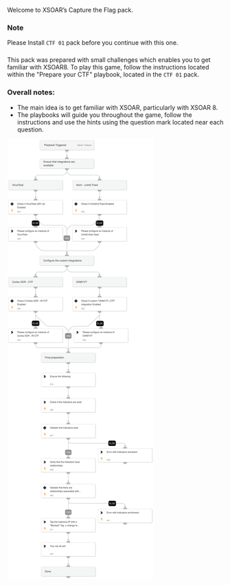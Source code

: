 Welcome to XSOAR’s Capture the Flag pack.


###
 ### **Note**

Please Install `CTF 01` pack before you continue with this one.
###


This pack was prepared with small challenges which enables you to get familiar with XSOAR8.
To play this game, follow the instructions located within the "Prepare your CTF" playbook, located in the `CTF 01` pack.

### Overall notes:  
- The main idea is to get familiar with XSOAR, particularly with XSOAR 8.
- The playbooks will guide  you throughout the game, follow the instructions and use the hints using the question mark located near each question.

![image](https://raw.githubusercontent.com/demisto/content/5dbcb964209b0bab7d4cb7e416d95b8e50600ac6/Packs/ctf01/doc_files/playbook-Prepare_your_CTF.png)  




